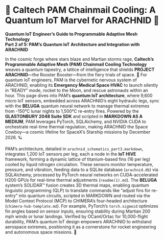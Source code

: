 # 🌌 Caltech PAM Chainmail Cooling: A Quantum IoT Marvel for ARACHNID 🚀

**Quantum IoT Engineer’s Guide to Programmable Adaptive Mesh Technology**  
**Part 2 of 5: PAM’s Quantum IoT Architecture and Integration with ARACHNID**

In the cosmic forge where stars blaze and Martian storms rage, **Caltech’s Programmable Adaptive Mesh (PAM) Chainmail Cooling Technology** weaves a quantum tapestry, a lattice of intelligence that shields **PROJECT ARACHNID**—the Rooster Booster—from the fiery trials of space. 🌠 For quantum IoT engineers, PAM is the cybernetic nervous system of ARACHNID, enabling its **Emergency Medical Space HVAC** to launch silently in “READY” mode, rocket to the Moon, and rescue astronauts within an hour. This page dives into PAM’s **quantum IoT architecture**, where 9,600 micro IoT sensors, embedded across ARACHNID’s eight hydraulic legs, sync with the **BELUGA** quantum neural network to manage thermal extremes from -150°C lunar nights to 1,500°C re-entry fires. Powered by the **GLASTONBURY 2048 Suite SDK** and scripted in **MARKDOWN AS A MEDIUM**, PAM leverages PyTorch, SQLAlchemy, and NVIDIA CUDA to orchestrate real-time thermal regulation, making ARACHNID the Space Cowboy—a cosmic lifeline for SpaceX’s Starship missions by December 2026. 🪐

PAM’s architecture, detailed in `arachnid_schematics_part3.markdown`, integrates 1,200 IoT sensors per leg, each a node in the **IoT HIVE** framework, forming a dynamic lattice of titanium-based fins (16 per leg) cooled by liquid nitrogen circulation. These sensors monitor temperature, pressure, and vibration, feeding data to a SQLite database (`arachnid.db`) via SQLAlchemy, processed by PyTorch neural networks on CUDA-accelerated H200 GPUs for real-time thermal adjustments (`readme(1).md`). The **BELUGA** system’s SOLIDAR™ fusion creates 3D thermal maps, enabling quantum linguistic programming (QLP) to translate commands like “adjust fins for re-entry” into quantum circuits, scripted in MARKDOWN and routed via the Model Context Protocol (MCP) to CHIMERA’s four-headed architecture (`chimera-hub-template.md`). For example, PyTorch’s `torch.sigmoid` optimizes fin angles based on sensor inputs, ensuring stability during Martian 200 mph winds or lunar landings. Verified by OCaml/Ortac for 10,000-flight durability, PAM’s quantum IoT design empowers ARACHNID to withstand aerospace extremes, positioning it as a cornerstone for rocket engineering and autonomous space missions. 🌟